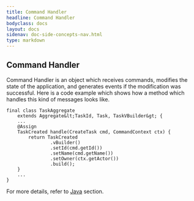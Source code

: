 ```yaml
---
title: Command Handler
headline: Command Handler
bodyclass: docs
layout: docs
sidenav: doc-side-concepts-nav.html
type: markdown
---
```

<h2 class="top">Command Handler</h2> 

Command Handler is an object which receives commands, modifies the state of the application, and generates events if the modification was successful. 
Here is a code example which shows how a method which handles this kind of messages looks like.

```
final class TaskAggregate
    extends Aggregate&lt;TaskId, Task, TaskVBuilder&gt; {
    ...
    @Assign
    TaskCreated handle(CreateTask cmd, CommandContext ctx) {
        return TaskCreated
                .vBuilder()
                .setId(cmd.getId())
                .setName(cmd.getName())
                .setOwner(ctx.getActor())
                .build();
    }
    ...
}
```
For more details, refer to [Java](/java/index.md) section.
